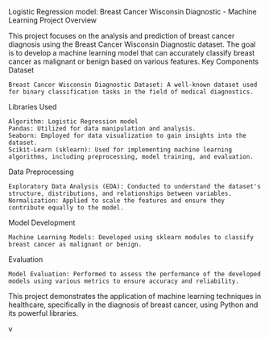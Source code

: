 Logistic Regression model: Breast Cancer Wisconsin Diagnostic - Machine Learning Project
Overview

This project focuses on the analysis and prediction of breast cancer diagnosis using the Breast Cancer Wisconsin Diagnostic dataset. The goal is to develop a machine learning model that can accurately classify breast cancer as malignant or benign based on various features.
Key Components
Dataset

    Breast Cancer Wisconsin Diagnostic Dataset: A well-known dataset used for binary classification tasks in the field of medical diagnostics.

Libraries Used

    Algorithm: Logistic Regression model
    Pandas: Utilized for data manipulation and analysis.
    Seaborn: Employed for data visualization to gain insights into the dataset.
    Scikit-Learn (sklearn): Used for implementing machine learning algorithms, including preprocessing, model training, and evaluation.

Data Preprocessing

    Exploratory Data Analysis (EDA): Conducted to understand the dataset's structure, distributions, and relationships between variables.
    Normalization: Applied to scale the features and ensure they contribute equally to the model.

Model Development

    Machine Learning Models: Developed using sklearn modules to classify breast cancer as malignant or benign.

Evaluation

    Model Evaluation: Performed to assess the performance of the developed models using various metrics to ensure accuracy and reliability.

This project demonstrates the application of machine learning techniques in healthcare, specifically in the diagnosis of breast cancer, using Python and its powerful libraries.



v
